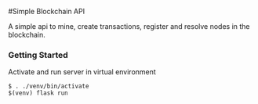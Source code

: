 #Simple Blockchain API

A simple api to mine, create transactions, register and resolve nodes in the blockchain.

### Getting Started
Activate and run server in virtual environment
```
$ . ./venv/bin/activate
$(venv) flask run
```
